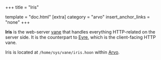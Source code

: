 +++
title = "Iris"

template = "doc.html"
[extra]
category = "arvo"
insert_anchor_links = "none"
+++

**Iris** is the web-server [vane](../vane) that handles everything HTTP-related on the server side. It is the counterpart to [Eyre](../eyre), which is the client-facing HTTP vane.

Iris is located at `/home/sys/vane/iris.hoon` within [Arvo](../arvo).
